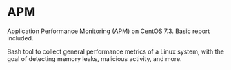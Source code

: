 # APM
Application Performance Monitoring (APM) on CentOS 7.3. Basic report included.

Bash tool to collect general performance metrics of a Linux system, with the goal of detecting memory leaks, malicious activity, and more.
